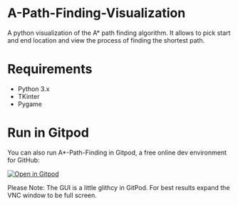 # A-Path-Finding-Visualization
A python visualization of the A* path finding algorithm. It allows to pick start and end location and view the process of finding the shortest path.

# Requirements
- Python 3.x
- TKinter
- Pygame

# Run in Gitpod

You can also run A*-Path-Finding in Gitpod, a free online dev environment for GitHub:


[![Open in Gitpod](https://gitpod.io/button/open-in-gitpod.svg)](https://gitpod.io/#https://github.com/ajaykumar-a-s/A-Path-Finding-Visualization/blob/master/path_finding.py)

Please Note: The GUI is a little glithcy in GitPod. For best results expand the VNC window to be full screen.
